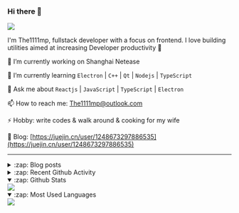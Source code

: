 ### Hi there 👋

![](https://komarev.com/ghpvc/?username=1111mp&color=green)

I'm The1111mp, fullstack developer with a focus on frontend. I love building utilities aimed at increasing Developer productivity 🙌

🔭 I’m currently working on Shanghai Netease

🌱 I’m currently learning `Electron` | `C++` | `Qt` | `Nodejs` | `TypeScript`

💬 Ask me about `Reactjs` | `JavaScript` | `TypeScript` | `Electron`

📫 How to reach me: <a href="mailto:The1111mp@outlook.com">The1111mp@outlook.com</a>

⚡ Hobby: write codes & walk around & cooking for my wife

📖 Blog: [https://juejin.cn/user/1248673297886535](https://juejin.cn/user/1248673297886535)

***

<details>
  <summary>:zap: Blog posts</summary>

  - [使用 nvm-desktop 轻松安装和管理多个 node 版本](https://juejin.cn/post/7267791228872179727)
  - [Electron 中集成 SQLite3 数据库的最佳实践](https://juejin.cn/post/7202807471881306172)
  - [从0开发IM，单聊群聊在线离线消息以及消息的已读未读功能](https://juejin.cn/post/7202583557751865401)
  - [Electron（网页）中实现接近微信消息发送体验的消息输入框及界面](https://juejin.cn/post/7252505446396575781)
  - [Qt中基于QWebEngineView和QWebChannel实现与web的交互](https://juejin.cn/post/7238423148555501629)
</details>

<details>
  <summary>:zap: Recent Github Activity</summary>

  <!--START_SECTION:activity-->
1. 🗣 Commented on [#51](https://github.com/1111mp/nvm-desktop/issues/51#issuecomment-1928749026) in [1111mp/nvm-desktop](https://github.com/1111mp/nvm-desktop)
2. 🗣 Commented on [#5](https://github.com/1111mp/nvmd-command/issues/5#issuecomment-1924094726) in [1111mp/nvmd-command](https://github.com/1111mp/nvmd-command)
3. 🔒 Closed issue [#5](https://github.com/1111mp/nvmd-command/issues/5) in [1111mp/nvmd-command](https://github.com/1111mp/nvmd-command)
4. 🗣 Commented on [#53](https://github.com/1111mp/nvm-desktop/issues/53#issuecomment-1924093320) in [1111mp/nvm-desktop](https://github.com/1111mp/nvm-desktop)
5. 🔒 Closed issue [#53](https://github.com/1111mp/nvm-desktop/issues/53) in [1111mp/nvm-desktop](https://github.com/1111mp/nvm-desktop)
6. 🎉 Merged PR [#56](https://github.com/1111mp/nvm-desktop/pull/56) in [1111mp/nvm-desktop](https://github.com/1111mp/nvm-desktop)
7. 💪 Opened PR [#56](https://github.com/1111mp/nvm-desktop/pull/56) in [1111mp/nvm-desktop](https://github.com/1111mp/nvm-desktop)
8. 🚀 Published release [v3.0.0](https://github.com/1111mp/nvm-desktop/releases/tag/v3.0.0) in [1111mp/nvm-desktop](https://github.com/1111mp/nvm-desktop)
9. 🚀 Published release [v3.0.0](https://github.com/1111mp/nvmd-command/releases/tag/v3.0.0) in [1111mp/nvmd-command](https://github.com/1111mp/nvmd-command)
10. 🎉 Merged PR [#55](https://github.com/1111mp/nvm-desktop/pull/55) in [1111mp/nvm-desktop](https://github.com/1111mp/nvm-desktop)
  <!--END_SECTION:activity-->
</details>

<details open>
  <summary>:zap: Github Stats</summary>

  <img align="center" src="https://github-readme-stats-sigma-five.vercel.app/api?username=1111mp&show_icons=true&hide_border=true&theme=gruvbox" />
</details>

<details open>
  <summary>:zap: Most Used Languages</summary>

  <img align="center" src="https://github-readme-stats-sigma-five.vercel.app/api/top-langs/?username=1111mp&layout=compact&show_icons=true&hide_border=true&theme=gruvbox" />
</details>


<!--
**1111mp/1111mp** is a ✨ _special_ ✨ repository because its `README.md` (this file) appears on your GitHub profile.

Here are some ideas to get you started:

- 🔭 I’m currently working on ...
- 🌱 I’m currently learning ...
- 👯 I’m looking to collaborate on ...
- 🤔 I’m looking for help with ...
- 💬 Ask me about ...
- 📫 How to reach me: ...
- 😄 Pronouns: ...
- ⚡ Fun fact: ...
-->
